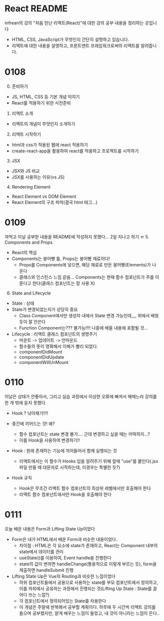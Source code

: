 # React README
infrean의 강의 "처음 만난 리액트(React)"에 대한 강의 공부 내용을 정리하는 곳입니다
- HTML, CSS, JavaScript가 무엇인지 간단히 설명하고 있습니다.
- 리액트에 대한 내용을 설명하고, 프론트엔트 프레임워크로써의 리액트를 알려줍니다.

# 0108
0. 준비하기
- JS, HTML, CSS 등 기본 개념 익히기
- React를 적용하기 위한 사전준비
1. 리액트 소개
- 리액트의 개념이 무엇인지 소개하기
2. 리액트 시작하기
- html과 css가 적용된 웹에 react 적용하기
- create-react-app을 활용하여 react를 적용하고 프로젝트를 시작하기
3. JSX
- JSX와 JS 비교
- JSX를 사용하는 이유(vs JS)
4. Rendering Element
- React Element vs DOM Element
- React Element의 구조 파악(결국 html 태그...)


# 0109
까먹고 이날 공부한 내용을 README에 작성하지 못했다... 2일 지나고 하기 ㅠ
5. Components and Props
- React의 핵심
- Components는 붕어빵 틀, Props는 붕어빵 재료이다!
    - Props를 Components에 넣으면, 해당 재료로 만든 붕어빵(Elements)가 나온다
    - 클래스와 인스턴스 느낌 같음... Components는 현재 함수 컴포넌트가 주를 이룬다고 한다(클래스 컴포넌트는 잘 사용 X)
6. State and Lifecycle
- State : 상태
- State가 변경되었는지가 상당히 중요
    - Class Component에서만 생성자 내에서 State 변경 가능인데,,,, 위에서 배웠듯이 잘 안쓴다
    - Function Component는??? 불가능!!!! 나중에 배울 내용에 포함될 것...
- Lifecycle : 리액트 클래스 컴포넌트의 생명주기
    - 마운트 -> 업데이트 -> 언마운드
    - 함수들의 뜻이 명확해서 이해가 빨리 되었다.
    - componentDidMount
    - componentDidUpdate
    - componentWillUnMount


# 0110
이날은 상태가 안좋아서, 그리고 실습 과정에서 이상한 오류에 빠져서 해메느라 강의를 한 개 밖에 듣지 못했다
- Hook ? 낚아채기!!!!
- 중간에 끼어드는 것! 왜?
    - 함수 컴포넌트는 state 변경 불가.... 근데 변경하고 싶을 때는 어떡하지...?
    - 이를 Hook을 사용하여 변경하기!!
- Hook : 원래 존재하는 기능에 끼어들어서 함께 실행되는 것
    - 리액트에서는 이 함수가 Hooks 임을 알려주기 위해 앞에 "use"를 붙인다(.jsx 파일 만들 때 대문자로 시작하는데, 이경우는 특별한 듯?)

- Hook 규칙
    - Hook은 무조건 리액트 함수 컴포넌트의 최상위 레벨에서만 호출해야 한다
    - 리액트 함수 컴포넌트에서만 Hook을 호출해야 한다

# 0111
오늘 배운 내용은 Form과 Lifting State Up이었다
- Form은 내가 HTML에서 배운 Form과 비슷한 내용이었다.
    - 차이점 : HTML은 각 요소에 state가 존재하고, React는 Component 내부의 state에서 데이터를 관리
    - useState()를 이용하여, Event handle을 진행한다
    - state의 값이 변하면 handleChange(통용적으로 이렇게 부르는 듯), form을 제출하면 handleSubmit 진행
- Lifting State Up은 Vue의 Routing과 비슷한 느낌이었다
    - 하위 컴포넌트들에서 공용으로 사용하는 state를 부모 컴포넌트에서 정의하고, 이를 하위에서 공유하는 과정에서 진행되는 것(Lifting Up State : State를 끌어다 쓰는 느낌?)
    - 각 컴포넌트에서 정의되어있는 State를 차용한다
    - 이 개념은 주말에 반복해서 공부할 계획이다. 하루에 두 시간씩 리액트 강의를 들으며 공부했지만, 얕게 배우는 느낌이 들었고, 내 것이 아니라는 느낌이 든다..